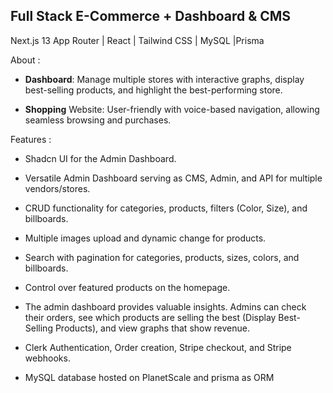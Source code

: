 ## Full Stack E-Commerce + Dashboard & CMS
Next.js 13 App Router | React | Tailwind CSS | MySQL |Prisma 

About :
- **Dashboard**: Manage multiple stores with interactive graphs, display best-selling products, and highlight the best-performing store.

- **Shopping** Website: User-friendly with voice-based navigation, allowing seamless browsing and purchases.

Features :
- Shadcn UI for the Admin Dashboard.
- Versatile Admin Dashboard serving as CMS, Admin, and API for multiple vendors/stores.
- CRUD functionality for categories, products, filters (Color, Size), and billboards.
- Multiple images upload and dynamic change for products.

- Search with pagination for categories, products, sizes, colors, and billboards.
- Control over featured products on the homepage.
- The admin dashboard provides valuable insights. Admins can check their orders, see which products are selling the best (Display Best-Selling Products), and view graphs that show revenue.
- Clerk Authentication, Order creation, Stripe checkout, and Stripe webhooks.
- MySQL database hosted on PlanetScale and prisma as ORM



